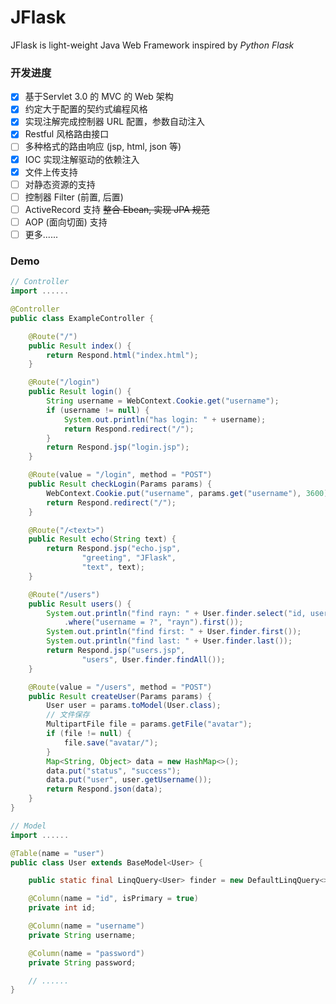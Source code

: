 # JFlask
JFlask is light-weight Java Web Framework inspired by *Python Flask*

### 开发进度
- [X] 基于Servlet 3.0 的 MVC 的 Web 架构
- [X] 约定大于配置的契约式编程风格
- [X] 实现注解完成控制器 URL 配置，参数自动注入
- [X] Restful 风格路由接口
- [ ] 多种格式的路由响应 (jsp, html, json 等)
- [X] IOC 实现注解驱动的依赖注入
- [X] 文件上传支持
- [ ] 对静态资源的支持
- [ ] 控制器 Filter (前置, 后置)
- [ ] ActiveRecord 支持 ~~整合 Ebean, 实现 JPA 规范~~
- [ ] AOP (面向切面) 支持
- [ ] 更多......

### Demo


```java
// Controller
import ......

@Controller
public class ExampleController {

    @Route("/")
    public Result index() {
        return Respond.html("index.html");
    }

    @Route("/login")
    public Result login() {
        String username = WebContext.Cookie.get("username");
        if (username != null) {
            System.out.println("has login: " + username);
            return Respond.redirect("/");
        }
        return Respond.jsp("login.jsp");
    }

    @Route(value = "/login", method = "POST")
    public Result checkLogin(Params params) {
        WebContext.Cookie.put("username", params.get("username"), 3600);
        return Respond.redirect("/");
    }

    @Route("/<text>")
    public Result echo(String text) {
        return Respond.jsp("echo.jsp",
                "greeting", "JFlask",
                "text", text);
    }

    @Route("/users")
    public Result users() {
        System.out.println("find rayn: " + User.finder.select("id, username")
            .where("username = ?", "rayn").first());
        System.out.println("find first: " + User.finder.first());
        System.out.println("find last: " + User.finder.last());
        return Respond.jsp("users.jsp",
                "users", User.finder.findAll());
    }

    @Route(value = "/users", method = "POST")
    public Result createUser(Params params) {
        User user = params.toModel(User.class);
        // 文件保存
        MultipartFile file = params.getFile("avatar");
        if (file != null) {
            file.save("avatar/");
        }
        Map<String, Object> data = new HashMap<>();
        data.put("status", "success");
        data.put("user", user.getUsername());
        return Respond.json(data);
    }
}
```


```java
// Model
import ......

@Table(name = "user")
public class User extends BaseModel<User> {

    public static final LinqQuery<User> finder = new DefaultLinqQuery<>(User.class);

    @Column(name = "id", isPrimary = true)
    private int id;

    @Column(name = "username")
    private String username;

    @Column(name = "password")
    private String password;

    // ......
}

```
